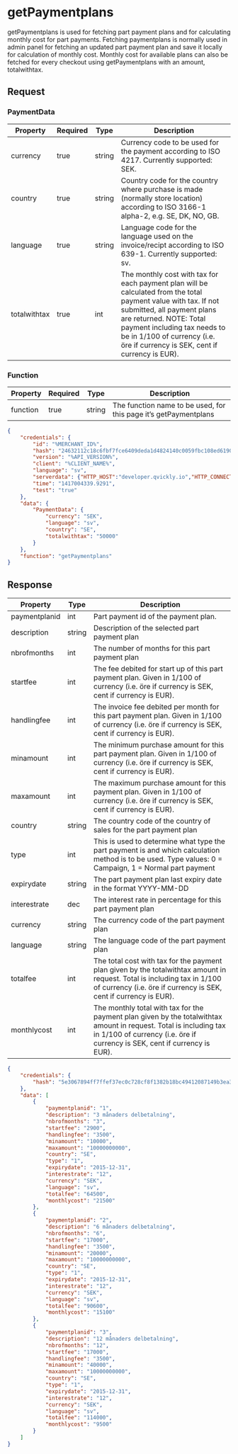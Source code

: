 # getPaymentplans

getPaymentplans is used for fetching part payment plans and for calculating monthly cost for part payments. Fetching paymentplans is normally used in admin panel for fetching an updated part payment plan and save it locally for calculation of monthly cost. Monthly cost for available plans can also be fetched for every checkout using getPaymentplans with an amount, totalwithtax.

## Request

### PaymentData

| Property     | Required | Type   | Description                                                                                                                                                                                                                                                                            |
|--------------|----------|--------|----------------------------------------------------------------------------------------------------------------------------------------------------------------------------------------------------------------------------------------------------------------------------------------|
| currency     | true     | string | Currency code to be used for the payment according to ISO 4217. Currently supported: SEK.                                                                                                                                                                                              |
| country      | true     | string | Country code for the country where purchase is made (normally store location) according to ISO 3166-1 alpha-2, e.g. SE, DK, NO, GB.                                                                                                                                                    |
| language     | true     | string | Language code for the language used on the invoice/recipt according to ISO 639-1. Currently supported: sv.                                                                                                                                                                             |
| totalwithtax | true     | int    | The monthly cost with tax for each payment plan will be calculated from the total payment value with tax. If not submitted, all payment plans are returned. NOTE: Total payment including tax needs to be in 1/100 of currency (i.e. öre if currency is SEK, cent if currency is EUR). |

### Function

| Property | Required | Type   | Description                                                      |
|----------|----------|--------|------------------------------------------------------------------|
| function | true     | string | The function name to be used, for this page it’s getPaymentplans |

```json
{
    "credentials": {
        "id": "%MERCHANT_ID%",
        "hash": "24632112c18c6fbf7fce6409deda1d4824140c0059fbc108ed6190934c47709caffcb8f8c47fd770ab53e4637e5dac1b8679faa30a248353775dbf336a67d202",
        "version": "%API_VERSION%",
        "client": "%CLIENT_NAME%",
        "language": "sv",
        "serverdata": {"HTTP_HOST":"developer.qvickly.io","HTTP_CONNECTION":"keep-alive","HTTP_CACHE_CONTROL":"max-age=0","HTTP_ACCEPT":"text\/html,application\/xhtml+xml,application\/xml;q=0.9,image\/webp,*\/*;q=0.8","HTTP_USER_AGENT":"Mozilla\/5.0 (Macintosh; Intel Mac OS X 10_10_1) AppleWebKit\/537.36 (KHTML, like Gecko) Chrome\/39.0.2171.95 Safari\/537.36","HTTP_ACCEPT_ENCODING":"gzip, deflate, sdch","HTTP_ACCEPT_LANGUAGE":"en-US,en;q=0.8","PATH":"\/sbin:\/usr\/sbin:\/bin:\/usr\/bin","SERVER_SOFTWARE":"Apache\/2.2.26 (Amazon)","SERVER_NAME":"developer.qvickly.io","SERVER_ADDR":"172.31.22.88","SERVER_PORT":"80","REMOTE_ADDR":"2.71.114.219","REMOTE_PORT":"53241","GATEWAY_INTERFACE":"CGI\/1.1","SERVER_PROTOCOL":"HTTP\/1.1","REQUEST_METHOD":"GET","QUERY_STRING":"","REQUEST_TIME":1421313644},
        "time": "1417004339.9291",
        "test": "true"
    },
    "data": {
        "PaymentData": {
            "currency": "SEK",
            "language": "sv",
            "country": "SE",
            "totalwithtax": "50000"
        }
    },
    "function": "getPaymentplans"
}
```

## Response

| Property      | Type    | Description                                                                                                                                                                                      |
|---------------|---------|--------------------------------------------------------------------------------------------------------------------------------------------------------------------------------------------------|
| paymentplanid | int     | Part payment id of the payment plan.                                                                                                                                                             |
| description   | string  | Description of the selected part payment plan                                                                                                                                                    |
| nbrofmonths   | int     | The number of months for this part payment plan                                                                                                                                                  |
| startfee      | int     | The fee debited for start up of this part payment plan. Given in 1/100 of currency (i.e. öre if currency is SEK, cent if currency is EUR).                                                       |
| handlingfee   | int     | The invoice fee debited per month for this part payment plan. Given in 1/100 of currency (i.e. öre if currency is SEK, cent if currency is EUR).                                                 |
| minamount     | int     | The minimum purchase amount for this part payment plan. Given in 1/100 of currency (i.e. öre if currency is SEK, cent if currency is EUR).                                                       |
| maxamount     | int     | The maximum purchase amount for this payment plan. Given in 1/100 of currency (i.e. öre if currency is SEK, cent if currency is EUR).                                                            |
| country       | string  | The country code of the country of sales for the part payment plan                                                                                                                               |
| type          | int     | This is used to determine what type the part payment is and which calculation method is to be used. Type values: 0 = Campaign, 1 = Normal part payment                                           |
| expirydate    | string  | The part payment plan last expiry date in the format YYYY-MM-DD                                                                                                                                  |
| interestrate	 | dec     | The interest rate in percentage for this part payment plan                                                                                                                                       |
| currency	     | string  | The currency code of the part payment plan                                                                                                                                                       |
| language	     | string  | The language code of the part payment plan                                                                                                                                                       |
| totalfee      | int     | The total cost with tax for the payment plan given by the totalwithtax amount in request. Total is including tax in 1/100 of currency (i.e. öre if currency is SEK, cent if currency is EUR).    |
| monthlycost   | int     | The monthly total with tax for the payment plan given by the totalwithtax amount in request. Total is including tax in 1/100 of currency (i.e. öre if currency is SEK, cent if currency is EUR). |

```json
{
    "credentials": {
        "hash": "5e3067894ff7ffef37ec0c728cf8f1382b18bc49412087149b3ea340feb435bc18b298554413fe408c62f942ad4c36aacc685f171b01b76738e2f83e52c1a3a1"
    },
    "data": [
        {
            "paymentplanid": "1",
            "description": "3 månaders delbetalning",
            "nbrofmonths": "3",
            "startfee": "2900",
            "handlingfee": "3500",
            "minamount": "10000",
            "maxamount": "10000000000",
            "country": "SE",
            "type": "1",
            "expirydate": "2015-12-31",
            "interestrate": "12",
            "currency": "SEK",
            "language": "sv",
            "totalfee": "64500",
            "monthlycost": "21500"
        },
        {
            "paymentplanid": "2",
            "description": "6 månaders delbetalning",
            "nbrofmonths": "6",
            "startfee": "17000",
            "handlingfee": "3500",
            "minamount": "20000",
            "maxamount": "10000000000",
            "country": "SE",
            "type": "1",
            "expirydate": "2015-12-31",
            "interestrate": "12",
            "currency": "SEK",
            "language": "sv",
            "totalfee": "90600",
            "monthlycost": "15100"
        },
        {
            "paymentplanid": "3",
            "description": "12 månaders delbetalning",
            "nbrofmonths": "12",
            "startfee": "17000",
            "handlingfee": "3500",
            "minamount": "40000",
            "maxamount": "10000000000",
            "country": "SE",
            "type": "1",
            "expirydate": "2015-12-31",
            "interestrate": "12",
            "currency": "SEK",
            "language": "sv",
            "totalfee": "114000",
            "monthlycost": "9500"
        }
    ]
}
```